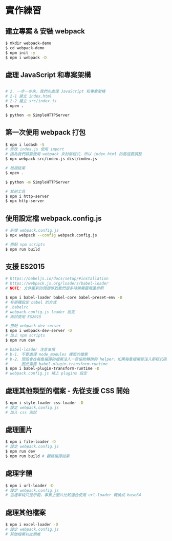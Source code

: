 # 實作練習

## 建立專案 & 安裝 webpack

```bash
$ mkdir webpack-demo
$ cd webpack-demo
$ npm init -y
$ npm i webpack -D
```

## 處理 JavaScript 和專案架構

```bash

# 2. 一步一步來，我們先處理 JavaScript 和專案架構
# 2-1 建立 index.html
# 2-2 建立 src/index.js
$ open .

$ python -m SimpleHTTPServer
```

## 第一次使用 webpack 打包

```bash
$ npm i lodash -S
# 修改 index.js 使用 import
# 因為我們將要使用 webpack 來封裝程式，所以 index.html 的路徑要調整
$ npx webpack src/index.js dist/index.js

# 檢視結果
$ open .

$ python -m SimpleHTTPServer

# 其他工具
$ npm i http-server
$ npx http-server
```

## 使用設定檔 webpack.config.js

```bash
# 新增 webpack.config.js
$ npx webpack --config webpack.config.js

# 搭配 npm scripts
$ npm run build
```

## 支援 ES2015

```bash
# https://babeljs.io/docs/setup/#installation
# https://webpack.js.org/loaders/babel-loader
# NOTE: 文件更新的問題導致我們很多時候需要兩邊參照

$ npm i babel-loader babel-core babel-preset-env -D
# 有兩種設定 babel 的方式
# .babelrc
# webpack.config.js loader 設定
# 測試使用 ES2015

# 搭配 webpack-dev-server
$ npm i webpack-dev-server -D
# 加上 npm scripts
$ npm run dev

# babel-loader 注意事項
# b-1. 不要處理 node_modules 裡面的檔案
# b-2. 預設會在每隻編譯的檔案注入一些協助轉換的 helper，如果每隻檔案都注入那程式碼就會快速變大。
#      因此需要 babel-plugin-transform-runtime
$ npm i babel-plugin-transform-runtime -D
# webpack.config.js 補上 plugins 設定
```

## 處理其他類型的檔案 - 先從支援 CSS 開始

```bash
$ npm i style-loader css-loader -D
# 設定 webpack.config.js
# 加入 css 測試
```

## 處理圖片

```bash
$ npm i file-loader -D
# 設定 webpack.config.js
$ npm run dev
$ npm run build # 觀察編譯結果
```

## 處理字體

```bash
$ npm i url-loader -D
# 設定 webpack.config.js
# 這邊單純只是示範，事實上圖片比較適合使用 url-loader 轉換成 base64
```

## 處理其他檔案

```bash
$ npm i excel-loader -D
# 設定 webpack.config.js
# 其他檔案以此類推
```
